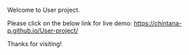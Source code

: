 Welcome to User project.

Please click on the below link for live demo: https://chintana-p.github.io/User-project/

Thanks for visiting!